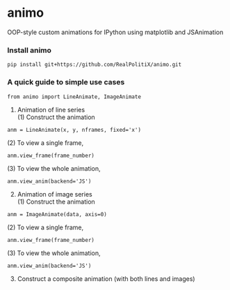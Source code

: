 # animo
OOP-style custom animations for IPython using matplotlib and JSAnimation


### Install animo  
```
pip install git+https://github.com/RealPolitiX/animo.git
```


### A quick guide to simple use cases
```
from animo import LineAnimate, ImageAnimate
```  
1. Animation of line series  
(1) Construct the animation
```
anm = LineAnimate(x, y, nframes, fixed='x')
```  
(2) To view a single frame,
```
anm.view_frame(frame_number)
```  
(3) To view the whole animation,
```
anm.view_anim(backend='JS')
```


2. Animation of image series  
(1) Construct the animation
```
anm = ImageAnimate(data, axis=0)
```  
(2) To view a single frame,
```
anm.view_frame(frame_number)
```  
(3) To view the whole animation,
```
anm.view_anim(backend='JS')
```


3. Construct a composite animation (with both lines and images)